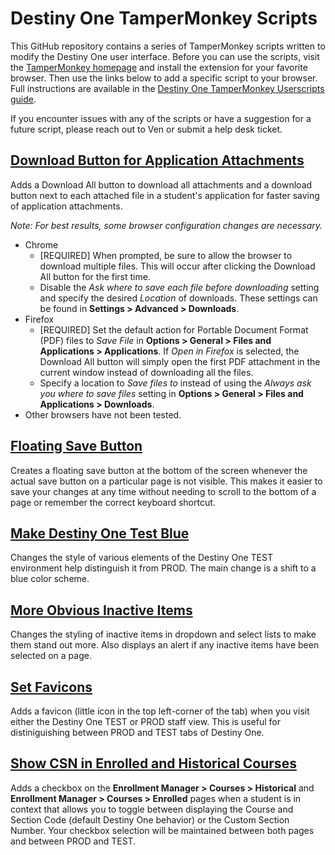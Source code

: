 # Destiny One TamperMonkey Scripts
This GitHub repository contains a series of TamperMonkey scripts written to modify the Destiny One user interface. Before you can use the scripts, visit the [TamperMonkey homepage](https://www.tampermonkey.net/) and install the extension for your favorite browser. Then use the links below to add a specific script to your browser. Full instructions are available in the [Destiny One TamperMonkey Userscripts guide](https://ucdavis.app.box.com/file/745737709189).

If you encounter issues with any of the scripts or have a suggestion for a future script, please reach out to Ven or submit a help desk ticket.

## [Download Button for Application Attachments](https://github.com/venmey/Destiny-One-TamperMonkey-Scripts/raw/main/downloadButtonForApplicationAttachments.user.js)
Adds a Download All button to download all attachments and a download button next to each attached file in a student's application for faster saving of application attachments.

*Note: For best results, some browser configuration changes are necessary.*
* Chrome
  * [REQUIRED] When prompted, be sure to allow the browser to download multiple files. This will occur after clicking the Download All button for the first time.
  * Disable the *Ask where to save each file before downloading* setting and specify the desired *Location* of downloads. These settings can be found in **Settings > Advanced > Downloads**.
* Firefox
  * [REQUIRED] Set the default action for Portable Document Format (PDF) files to *Save File* in **Options > General > Files and Applications > Applications**. If *Open in Firefox* is selected, the Download All button will simply open the first PDF attachment in the current window instead of downloading all the files.
  * Specify a location to *Save files to* instead of using the *Always ask you where to save files* setting in **Options > General > Files and Applications > Downloads**.
* Other browsers have not been tested.

## [Floating Save Button](https://github.com/venmey/Destiny-One-TamperMonkey-Scripts/raw/main/floatingButtons.user.js)
Creates a floating save button at the bottom of the screen whenever the actual save button on a particular page is not visible. This makes it easier to save your changes at any time without needing to scroll to the bottom of a page or remember the correct keyboard shortcut.

## [Make Destiny One Test Blue](https://github.com/venmey/Destiny-One-TamperMonkey-Scripts/raw/main/makeDestinyTestBlue.user.js)
Changes the style of various elements of the Destiny One TEST environment help distinguish it from PROD. The main change is a shift to a blue color scheme.

## [More Obvious Inactive Items](https://github.com/venmey/Destiny-One-TamperMonkey-Scripts/raw/main/moreObviousInactiveItems.user.js)
Changes the styling of inactive items in dropdown and select lists to make them stand out more. Also displays an alert if any inactive items have been selected on a page.

## [Set Favicons](https://github.com/venmey/Destiny-One-TamperMonkey-Scripts/raw/main/favIcons.user.js)
Adds a favicon (little icon in the top left-corner of the tab) when you visit either the Destiny One TEST or PROD staff view. This is useful for distiniguishing between PROD and TEST tabs of Destiny One.

## [Show CSN in Enrolled and Historical Courses](https://github.com/venmey/Destiny-One-TamperMonkey-Scripts/raw/main/showCsn.user.js)
Adds a checkbox on the **Enrollment Manager > Courses > Historical** and **Enrollment Manager > Courses > Enrolled** pages when a student is in context that allows you to toggle between displaying the Course and Section Code (default Destiny One behavior) or the Custom Section Number. Your checkbox selection will be maintained between both pages and between PROD and TEST.